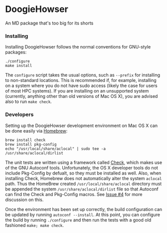DoogieHowser
============

An MD package that's too big for its shorts

### Installing

Installing DoogieHowser follows the normal conventions for GNU-style packages:

```
./configure
make install
```

The `configure` script takes the usual options, such as `--prefix` for installing to non-standard locations. This is recommended if, for example, installing on a system where you do not have sudo access (likely the case for users of most HPC systems). If you are installing on an unsupported system (currently, anything other than old versions of Mac OS X), you are advised also to run `make check`. 

### Developers

Setting up the DoogieHowser development environment on Mac OS X can be done easily via [Homebrew](http://brew.sh/):

```
brew install check
brew install pkg-config
echo "/usr/local/share/aclocal" | sudo tee -a /usr/share/aclocal/dirlist
```

The unit tests are written using a framework called [Check](http://check.sourceforge.net/), which makes use of the GNU Autoconf tools. Unfortunately, the OS X developer tools do not include Pkg-Config by defualt, so they must be installed as well. Also, when installing Check, Homebrew does not automatically alter the system `aclocal` path. Thus the HomeBrew created `/usr/local/share/aclocal` directory must be appended the system `/usr/share/aclocal/dirlist` file so that Autoconf can find the Check and Pkg-Config macros. See [Issue #4](https://github.com/robertdfrench/DoogieHowser/issues/4) for more discussion on this.

Once the environment has been set up correctly, the build configuration can be updated by running `autoconf --install`. At this point, you can configure the build by running `./configure` and then run the tests with a good old fashioned `make; make check`.
